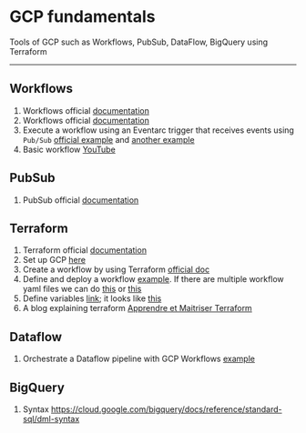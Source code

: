 # GCP fundamentals

Tools of GCP such as Workflows, PubSub, DataFlow, BigQuery using Terraform

----

## Workflows

1. Workflows official [documentation](https://cloud.google.com/workflows/docs)
2. Workflows official [documentation](https://cloud.google.com/workflows/docs/samples)
3. Execute a workflow using an Eventarc trigger that receives events using ``Pub/Sub`` [official example](https://cloud.google.com/eventarc/docs/workflows/quickstart-pubsub) and [another example](https://github.com/GoogleCloudPlatform/workflows-demos/tree/master/workflows-eventarc-integration/workflows-pubsub)
4. Basic workflow [YouTube](https://www.youtube.com/playlist?list=PLh5sxVbRzNp7H2wVwfejxbI3Xh5Z1CxE4)


## PubSub

1. PubSub official [documentation](https://cloud.google.com/pubsub/docs/overview)

## Terraform

1. Terraform official [documentation](https://www.terraform.io/docs)
2. Set up GCP [here](https://learn.hashicorp.com/tutorials/terraform/google-cloud-platform-build?in=terraform/gcp-get-started)
3. Create a workflow by using Terraform [official doc](https://cloud.google.com/workflows/docs/create-workflow-terraform)
4. Define and deploy a workflow [example](https://github.com/GoogleCloudPlatform/workflows-demos/blob/master/terraform/import-yaml/main.tf). If there are multiple workflow yaml files we can do [this](https://cloud.google.com/blog/topics/developers-practitioners/deploying-multi-yaml-workflows-definitions-terraform) or [this](https://github.com/GoogleCloudPlatform/workflows-demos/tree/master/terraform)
5. Define variables [link](https://cloud.google.com/docs/terraform/best-practices-for-terraform#variables); it looks like [this](https://www.terraform.io/language/values/variables)
6. A blog explaining terraform [Apprendre et Maitriser Terraform](https://blog.stephane-robert.info/post/introduction-terraform/)

## Dataflow

1. Orchestrate a Dataflow pipeline with GCP Workflows [example](https://dev.to/stack-labs/orchestrate-dataflow-pipelines-easily-with-gcp-workflows-1i8k)

## BigQuery

1. Syntax https://cloud.google.com/bigquery/docs/reference/standard-sql/dml-syntax
